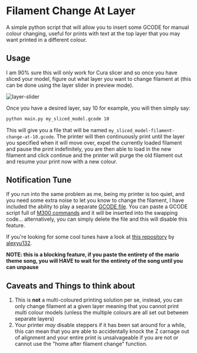 # Filament Change At Layer
A simple python script that will allow you to insert some GCODE for manual colour changing, useful for prints with text at the top layer that you may want printed in a different colour.

## Usage
I am 90% sure this will only work for Cura slicer and so once you have sliced your model, figure out what layer you want to change filament at (this can be done using the layer slider in preview mode).

![layer-slider](https://i.ibb.co/wKjpR2K/image.png)

Once you have a desired layer, say 10 for example, you will then simply say:
```bash
python main.py my_sliced_model.gcode 10
```
This will give you a file that will be named `my_sliced_model-filament-change-at-10.gcode`. The printer will then continuously print until the layer you specified when it will move over, expel the currently loaded filament and pause the print indefinitely, you are then able to load in the new filament and click continue and the printer will purge the old filament out and resume your print now with a new colour.

## Notification Tune
If you run into the same problem as me, being my printer is too quiet, and you need some extra noise to let you know to change the filament, I have included the ability to play a separate [GCODE file](/notif_bleep.gcode). You can paste a GCODE script full of [M300 commands](https://marlinfw.org/docs/gcode/M300.html) and it will be inserted into the swapping code... alternatively, you can simply delete the file and this will disable this feature.

If you're looking for some cool tunes have a look at [this repository](https://github.com/alexyu132/midi-m300) by [alexyu132](https://github.com/alexyu132).

**NOTE: this is a blocking feature, if you paste the entirety of the mario theme song, you will HAVE to wait for the entirety of the song until you can unpause**

## Caveats and Things to think about
1. This is **not** a multi-coloured printing solution per se, instead, you can only change filament at a given layer meaning that you cannot print multi colour models (unless the multiple colours are all set out between separate layers)
2. Your printer *may* disable steppers if it has been sat around for a while, this can mean that you are able to accidentally knock the Z carnage out of alignment and your entire print is unsalvageable if you are not or cannot use the "home after filament change" function.


